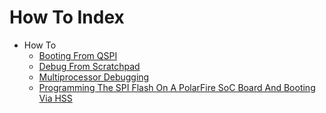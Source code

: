 # How To Index

- How To
  - [Booting From QSPI](./booting-from-qspi.md)
  - [Debug From Scratchpad](./debug-from-scratchpad.md)
  - [Multiprocessor Debugging](./multiprocessor-debugging.md)
  - [Programming The SPI Flash On A PolarFire SoC Board And Booting Via HSS](./programming-the-spi-flash-on-a-polarfire-soc-board-and-booting-via-hss.md)
